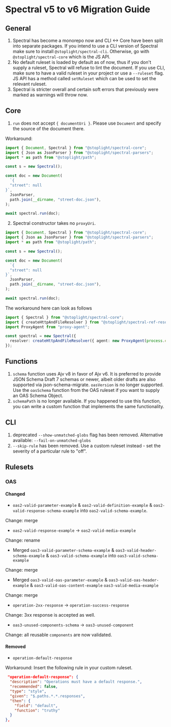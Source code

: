 # Spectral v5 to v6 Migration Guide

## General

1. Spectral has become a monorepo now and CLI <-> Core have been split into separate packages. If you intend to use a CLI version of Spectral make sure to install `@stoplight/spectral-cli`. Otherwise, go with `@stoplight/spectral-core` which is the JS API.
2. No default ruleset is loaded by default as of now, thus if you don't supply a ruleset, Spectral will refuse to lint the document. If you use CLI, make sure to have a valid ruleset in your project or use a `--ruleset` flag. JS API has a method called `setRuleset` which can be used to set the relevant ruleset.
3. Spectral is stricter overall and certain soft errors that previously were marked as warnings will throw now.

## Core

1. `run` does not accept `{ documentUri }`. Please use `Document` and specify the source of the document there.

Workaround:

```ts
import { Document, Spectral } from "@stoplight/spectral-core";
import { Json as JsonParser } from "@stoplight/spectral-parsers";
import * as path from "@stoplight/path";

const s = new Spectral();

const doc = new Document(
  `{
  "street": null
}`,
  JsonParser,
  path.join(__dirname, "street-doc.json"),
);

await spectral.run(doc);
```

2. Spectral constructor takes no `proxyUri`.

```ts
import { Document, Spectral } from "@stoplight/spectral-core";
import { Json as JsonParser } from "@stoplight/spectral-parsers";
import * as path from "@stoplight/path";

const s = new Spectral();

const doc = new Document(
  `{
  "street": null
}`,
  JsonParser,
  path.join(__dirname, "street-doc.json"),
);

await spectral.run(doc);
```

The workaround here can look as follows

```ts
import { Spectral } from "@stoplight/spectral-core";
import { createHttpAndFileResolver } from "@stoplight/spectral-ref-resolver";
import ProxyAgent from "proxy-agent";

const spectral = new Spectral({
  resolver: createHttpAndFileResolver({ agent: new ProxyAgent(process.env.PROXY) }),
});
```

## Functions

1. `schema` function uses Ajv v8 in favor of Ajv v6. It is preferred to provide JSON Schema Draft 7 schemas or newer, albeit older drafts are also supported via json-schema-migrate. `oasVersion` is no longer supported. Use the `oasSchema` function from the OAS ruleset if you want to supply an OAS Schema Object.
2. `schemaPath` is no longer available. If you happened to use this function, you can write a custom function that implements the same functionality.

## CLI

1. deprecated `--show-unmatched-globs` flag has been removed. Alternative available: `--fail-on-unmatched-globs`
2. `--skip-rule` has been removed. Use a custom ruleset instead - set the severity of a particular rule to "off".

## Rulesets

### OAS

#### Changed

- `oas2-valid-parameter-example` & `oas2-valid-definition-example` & `oas2-valid-response-schema-example` into `oas2-valid-schema-example`.

Change: merge

- `oas2-valid-response-example` -> `oas2-valid-media-example`

Change: rename

- Merged `oas3-valid-parameter-schema-example` & `oas3-valid-header-schema-example` & `oas3-valid-schema-example` into `oas3-valid-schema-example`

Change: merge

- Merged `oas3-valid-oas-parameter-example` & `oas3-valid-oas-header-example` & `oas3-valid-oas-content-example` `oas3-valid-media-example`

Change: merge

- `operation-2xx-response` -> `operation-success-response`

Change: 3xx response is accepted as well.

- `oas3-unused-components-schema` -> `oas3-unused-component`

Change: all reusable `components` are now validated.

#### Removed

- `operation-default-response`

Workaround: Insert the following rule in your custom ruleset.

```json
 "operation-default-response": {
  "description": "Operations must have a default response.",
  "recommended": false,
  "type": "style",
  "given": "$.paths.*.*.responses",
  "then": {
    "field": "default",
    "function": "truthy"
  }
},
```

